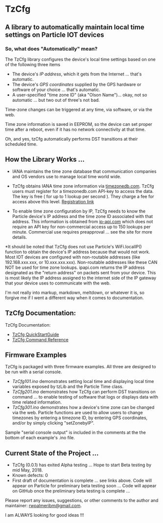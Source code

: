 # TzCfg

## A library to automatically maintain local time settings on Particle IOT devices

### So, what does "Automatically" mean?
The TzCfg library configures the device's local time settings based on one of the following three items
* The device's *IP address*, which it gets from the Internet ... that's automatic.
* The device's *GPS coordinates* supplied by the GPS hardware or software of your choice ... that's automatic.
* A user-specified "time zone ID" (aka "Olson Name")... okay, not so automatic ... but two out of three's not bad.  

Time-zone changes can be triggered at any time, via software, or via the web. 

Time zone information is saved in EEPROM, so the device can set proper time after a reboot, even if it has no network connectivity at that time.

Oh, and yes, tzCfg automatically performs DST transitions at their scheduled time.


## How the Library Works ...

* IANA maintains the time zone database that communication companies and OS vendors use to manage local time world wide. 

* TzCfg obtains IANA time zone information via [timezonedb.com](https://timezonedb.com). TzCfg users must register for a timezonedb.com API-key to access the data. The key is free ( for up to 1 lookup per second ). They charge a fee for access above this level. [Registration link](http://timezonedb.com/register)

* To enable time zone configuration by IP, TzCfg needs to know the Particle device's IP address and the time zone ID associated with that address. This information is obtained from [ip-api.com](http://ip-api.com) which does not require an API key for non-commercial access up to 150 lookups per minute. Commercial use requires preapproval ... see the site for more details.  

*It should be noted that TzCfg does not use Particle's WiFi.localIP() function to obtain the device's IP address because that would not work.  Most IOT devices are configured with non-routable addresses (like 192.168.xxx.xxx, or 10.xxx.xxx.xxx). Non-routable addresses like these CAN NOT be used for time zone lookups. ipapi.com returns the IP address designated as the "return address" on packets sent from your device. This is most likely the IP address assigned to the internet side of the IP gateway that your device uses to communicate with the web. 

I'm not really into markup, markdown, meltdown, or whatever it is, so forgive me if I went a different way when it comes to documentation. 

## TzCfg Documentation:

TzCfg Documentation:  
* [TzCfg QuickStartGuide](https://docs.google.com/document/d/e/2PACX-1vQL7RNLxRsPbv9EC9xgdZFwIcbJHS-eEm-ocAxOIScUA4sIZUem_HSJZbh2hFMzVZ7V2BmjUy5fAJlr/pub)
* [TzCfg Command Reference](https://docs.google.com/document/d/e/2PACX-1vSAg2uOsghutDC64-izE44u9ZXh8S8i--FXHapayXSZ-EPrm93bIpW2d_fWUszqxKYYxMqM0jmWe8mE/pub)

##	Firmware Examples
TzCfg is packaged with three firmware examples. All three are designed to be run with a serial console.
*	*TzCfg101.ino* demonstrates setting local time and displaying local time variables exposed by tzLib and the Particle Time class.
*	*TzCfg201.ino* demonstrates how TzCfg can perform DST transitions on command ... to enable testing of software that logs or displays data with time related information. 
*	*TzCfg301.ino* demonstrates how a device's time zone can be changed via the web. Particle functions are used to allow users to change timezones by entering a timezone ID, by entering GPS coordinates, and/or by simply clicking "setZonebyIP".  

Sample "serial console output" is included in the comments at the the bottom of each example's .ino file.

## Current State of the Project ...

* TzCfg (0.0.1) has exited Alpha testing ... Hope to start Beta testing by mid May, 2018.
* Known defects: 0
* First draft of documentation is complete ... see links above.
Code will appear on Particle for preliminary beta testing soon ...
Code will appear on GitHub once the preliminary beta testing is complete ... 
				
Please report any issues, suggestions, or other comments to the author and maintainer: rwpalmeribm@gmail.com.

I am ALWAYS looking for good ideas !!!

	   





